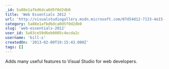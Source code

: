 ```yaml
---
_id: 5a88e1afbd6dca0d5f0d2db0
title: 'Web Essentials 2012 '
url: 'http://visualstudiogallery.msdn.microsoft.com/07d54d12-7133-4e15-becb-6f451ea3bea6'
category: 5a88e1afbd6dca0d5f0d2db0
slug: 'web-essentials-2012'
user_id: 5a83ce59d6eb0005c4ecda2c
username: 'bill-s'
createdOn: '2013-02-09T19:15:43.000Z'
tags: []
---
```


Adds many useful features to Visual Studio for web developers.
